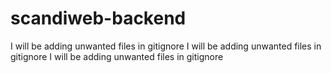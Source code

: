 # scandiweb-backend
I will be adding unwanted files in gitignore
I will be adding unwanted files in gitignore
I will be adding unwanted files in gitignore
